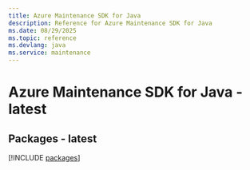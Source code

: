 ```yaml
---
title: Azure Maintenance SDK for Java
description: Reference for Azure Maintenance SDK for Java
ms.date: 08/29/2025
ms.topic: reference
ms.devlang: java
ms.service: maintenance
---
```

# Azure Maintenance SDK for Java - latest
## Packages - latest
[!INCLUDE [packages](maintenance-index.md)]